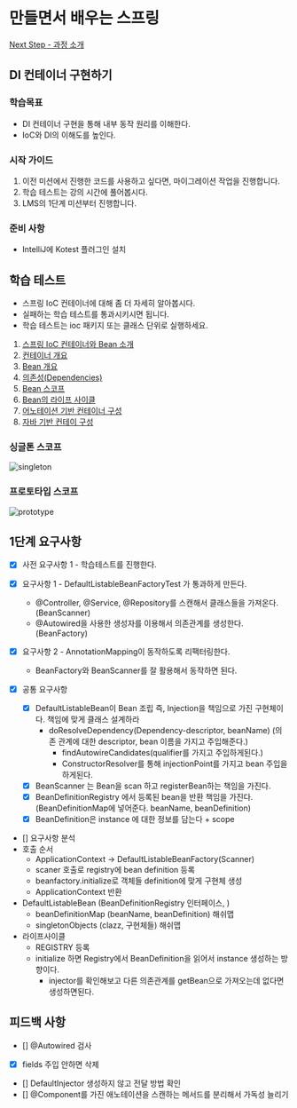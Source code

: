 # 만들면서 배우는 스프링
[Next Step - 과정 소개](https://edu.nextstep.camp/c/4YUvqn9V)

## DI 컨테이너 구현하기

### 학습목표
- DI 컨테이너 구현을 통해 내부 동작 원리를 이해한다.
- IoC와 DI의 이해도를 높인다.

### 시작 가이드
1. 이전 미션에서 진행한 코드를 사용하고 싶다면, 마이그레이션 작업을 진행합니다.
2. 학습 테스트는 강의 시간에 풀어봅시다.
3. LMS의 1단계 미션부터 진행합니다.

### 준비 사항
- IntelliJ에 Kotest 플러그인 설치

## 학습 테스트
- 스프링 IoC 컨테이너에 대해 좀 더 자세히 알아봅시다.
- 실패하는 학습 테스트를 통과시키시면 됩니다.
- 학습 테스트는 ioc 패키지 또는 클래스 단위로 실행하세요.

1. [스프링 IoC 컨테이너와 Bean 소개](study/src/test/kotlin/ioc/Introduction.kt)
2. [컨테이너 개요](study/src/test/kotlin/ioc/Container.kt)
3. [Bean 개요](study/src/test/kotlin/ioc/Bean.kt)
4. [의존성(Dependencies)](study/src/test/kotlin/ioc/Dependencies.kt)
5. [Bean 스코프](study/src/test/kotlin/ioc/BeanScopes.kt)
6. [Bean의 라이프 사이클](study/src/test/kotlin/ioc/Lifecycle.kt)
7. [어노테이션 기반 컨테이너 구성](study/src/test/kotlin/ioc/AnnotationBasedConfiguration.kt)
8. [자바 기반 컨테이 구성](study/src/test/kotlin/ioc/JavaBasedConfiguration.kt)

### 싱글톤 스코프
<img src="docs/images/singleton.png" alt="singleton">

### 프로토타입 스코프
<img src="docs/images/prototype.png" alt="prototype">

## 1단계 요구사항
- [x] 사전 요구사항 1 - 학습테스트를 진행한다.
- [x] 요구사항 1 - DefaultListableBeanFactoryTest 가 통과하게 만든다.
    - @Controller, @Service, @Repository를 스캔해서 클래스들을 가져온다. (BeanScanner) 
    - @Autowired을 사용한 생성자를 이용해서 의존관계를 생성한다. (BeanFactory)
- [x] 요구사항 2 - AnnotationMapping이 동작하도록 리팩터링한다.
    - BeanFactory와 BeanScanner를 잘 활용해서 동작하면 된다.
      
- [x] 공통 요구사항
  - [x] DefaultListableBean이 Bean 조립 즉, Injection을 책임으로 가진 구현체이다. 책임에 맞게 클래스 설계하라 
    - doResolveDependency(Dependency-descriptor, beanName)  (의존 관계에 대한 descriptor, bean 이름을 가지고 주입해준다.)
      - findAutowireCandidates(qualifier를 가지고 주입하게된다.)
      - ConstructorResolver를 통해 injectionPoint를 가지고 bean 주입을 하게된다. 
  - [x] BeanScanner 는 Bean을 scan 하고 registerBean하는 책임을 가진다.
  - [x] BeanDefinitionRegistry 에서 등록된 bean을 반환 책임을 가진다. (BeanDefinitionMap에 넣어준다. beanName, beanDefinition)
  - [x] BeanDefinition은 instance 에 대한 정보를 담는다 + scope

- [] 요구사항 분석
- 호출 순서
    - ApplicationContext -> DefaultListableBeanFactory(Scanner)
    - scaner 호출로 registry에 bean definition 등록
    - beanfactory.initialize로 객체들 definition에 맞게 구현체 생성
    - ApplicationContext 반환
- DefaultListableBean (BeanDefinitionRegistry 인터페이스, )
  - beanDefinitionMap (beanName, beanDefinition) 해쉬맵
  - singletonObjects (clazz, 구현체들) 해쉬맵
- 라이프사이클
  - REGISTRY 등록 
  - initialize 하면 Registry에서 BeanDefinition을 읽어서 instance 생성하는 방향이다.
    - injector를 확인해보고 다른 의존관계를 getBean으로 가져오는데 없다면 생성하면된다. 


## 피드백 사항
- [] @Autowired 검사
- [x] fields 주입 안하면 삭제
- [] DefaultInjector 생성하지 않고 전달 방법 확인
- [] @Component를 가진 애노테이션을 스캔하는 메서드를 분리해서 가독성 늘리기

